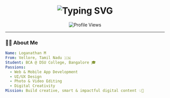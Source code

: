 <h1 align="center">
  <img src="https://readme-typing-svg.demolab.com?font=Fira+Code&weight=700&size=30&pause=1000&color=F97316&center=true&vCenter=true&width=435&lines=Hey%2C+I'm+Loganathan+%F0%9F%91%8B;Web+%26+Mobile+Dev+from+Vellore!;Creative+Editor+%7C+Tech+Lover+%7C+DSU+Student" alt="Typing SVG" />
</h1>

<p align="center">
  <img src="https://komarev.com/ghpvc/?username=lokeshloki65&label=Profile+Views&color=blueviolet&style=flat" alt="Profile Views" />
</p>

---

### 👨‍💻 About Me
```yaml
Name: Loganathan M
From: Vellore, Tamil Nadu 🇮🇳
Student: BCA @ DSU College, Bangalore 🎓
Passions:
  - Web & Mobile App Development
  - UI/UX Design
  - Photo & Video Editing
  - Digital Creativity
Mission: Build creative, smart & impactful digital content 💡🚀



